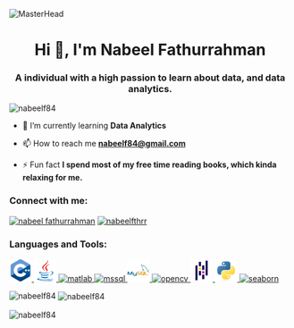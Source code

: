 ![MasterHead](https://github.com/verschadel/verschadel/assets/75568832/792e9ff9-8b9b-4b2d-b68c-97a4376e9450)

<h1 align="center">Hi 👋, I'm Nabeel Fathurrahman</h1>
<h3 align="center">A individual with a high passion to learn about data, and data analytics.</h3>

<p align="left"> <img src="https://komarev.com/ghpvc/?username=nabeelf84&label=Profile%20views&color=0e75b6&style=flat" alt="nabeelf84" /> </p>

- 🌱 I’m currently learning **Data Analytics**

- 📫 How to reach me **nabeelf84@gmail.com**

- ⚡ Fun fact **I spend most of my free time reading books, which kinda relaxing for me.**

<h3 align="left">Connect with me:</h3>
<p align="left">
<a href="https://linkedin.com/in/nabeel fathurrahman" target="blank"><img align="center" src="https://raw.githubusercontent.com/rahuldkjain/github-profile-readme-generator/master/src/images/icons/Social/linked-in-alt.svg" alt="nabeel fathurrahman" height="30" width="40" /></a>
<a href="https://instagram.com/nabeelfthrr" target="blank"><img align="center" src="https://raw.githubusercontent.com/rahuldkjain/github-profile-readme-generator/master/src/images/icons/Social/instagram.svg" alt="nabeelfthrr" height="30" width="40" /></a>
</p>

<h3 align="left">Languages and Tools:</h3>
<p align="left"> <a href="https://www.w3schools.com/cpp/" target="_blank" rel="noreferrer"> <img src="https://raw.githubusercontent.com/devicons/devicon/master/icons/cplusplus/cplusplus-original.svg" alt="cplusplus" width="40" height="40"/> </a> <a href="https://www.java.com" target="_blank" rel="noreferrer"> <img src="https://raw.githubusercontent.com/devicons/devicon/master/icons/java/java-original.svg" alt="java" width="40" height="40"/> </a> <a href="https://www.mathworks.com/" target="_blank" rel="noreferrer"> <img src="https://upload.wikimedia.org/wikipedia/commons/2/21/Matlab_Logo.png" alt="matlab" width="40" height="40"/> </a> <a href="https://www.microsoft.com/en-us/sql-server" target="_blank" rel="noreferrer"> <img src="https://www.svgrepo.com/show/303229/microsoft-sql-server-logo.svg" alt="mssql" width="40" height="40"/> </a> <a href="https://www.mysql.com/" target="_blank" rel="noreferrer"> <img src="https://raw.githubusercontent.com/devicons/devicon/master/icons/mysql/mysql-original-wordmark.svg" alt="mysql" width="40" height="40"/> </a> <a href="https://opencv.org/" target="_blank" rel="noreferrer"> <img src="https://www.vectorlogo.zone/logos/opencv/opencv-icon.svg" alt="opencv" width="40" height="40"/> </a> <a href="https://pandas.pydata.org/" target="_blank" rel="noreferrer"> <img src="https://raw.githubusercontent.com/devicons/devicon/2ae2a900d2f041da66e950e4d48052658d850630/icons/pandas/pandas-original.svg" alt="pandas" width="40" height="40"/> </a> <a href="https://www.python.org" target="_blank" rel="noreferrer"> <img src="https://raw.githubusercontent.com/devicons/devicon/master/icons/python/python-original.svg" alt="python" width="40" height="40"/> </a> <a href="https://seaborn.pydata.org/" target="_blank" rel="noreferrer"> <img src="https://seaborn.pydata.org/_images/logo-mark-lightbg.svg" alt="seaborn" width="40" height="40"/> </a> </p>

<p><img align="left" src="https://github-readme-stats.vercel.app/api/top-langs?username=nabeelf84&show_icons=true&locale=en&layout=compact" alt="nabeelf84" /></p>

<p>&nbsp;<img align="center" src="https://github-readme-stats.vercel.app/api?username=nabeelf84&show_icons=true&locale=en" alt="nabeelf84" /></p>

<p><img align="center" src="https://github-readme-streak-stats.herokuapp.com/?user=nabeelf84&" alt="nabeelf84" /></p>
